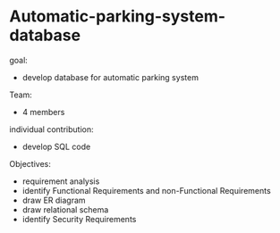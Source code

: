 # Automatic-parking-system-database
goal:
- develop database for automatic parking system

Team:
- 4 members

individual contribution:
- develop SQL code

Objectives:
- requirement analysis
- identify Functional Requirements and non-Functional Requirements
- draw ER diagram
- draw relational schema 
- identify Security Requirements

